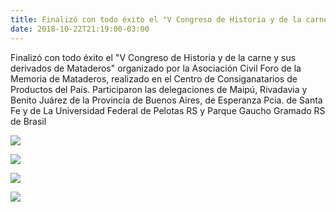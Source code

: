```yaml
---
title: Finalizó con todo éxito el "V Congreso de Historia y de la carne y sus derivados de Mataderos"
date: 2018-10-22T21:19:00-03:00
---
```


Finalizó con todo éxito el "V Congreso de Historia y de la carne y sus derivados de Mataderos" organizado por la Asociación Civil Foro de la Memoria de Mataderos, realizado en el Centro de Consiganatarios de Productos del País. Participaron las delegaciones de Maipú, Rivadavia y Benito Juárez de la Provincia de Buenos Aires, de Esperanza Pcia. de Santa Fe y de La Universidad Federal de Pelotas RS y Parque Gaucho Gramado RS de Brasil![![](https://blogger.googleusercontent.com/img/a/AVvXsEgPC4s-wsHC84rMYrZxTacA_uEgA0e6uHnH3BSRzcfRDl2JvhAkdk4geXVjI01CfzyvEFl_r2rbvJxEpBN_xmTy1L5et2dSMo92j0GTv_b7gDcN_XOSsQYQ_yGZXVWZTHSDOzwzSrNfje-QzGnhF1u_uHrITvP7YsMI7_LVfevbnUZ2tw2BXq60cF2Ttw=w312-h640)](https://blogger.googleusercontent.com/img/a/AVvXsEgPC4s-wsHC84rMYrZxTacA_uEgA0e6uHnH3BSRzcfRDl2JvhAkdk4geXVjI01CfzyvEFl_r2rbvJxEpBN_xmTy1L5et2dSMo92j0GTv_b7gDcN_XOSsQYQ_yGZXVWZTHSDOzwzSrNfje-QzGnhF1u_uHrITvP7YsMI7_LVfevbnUZ2tw2BXq60cF2Ttw=s1280)

[![](https://blogger.googleusercontent.com/img/a/AVvXsEh2GAq-7XGuUF6Y90c4HXlUInRHc53mETS3YsOxoNDHjre6h2xzQtcxoOoqFavziMOfZOJWms2po1-aYkBRWISst5wedcHx2r9OWYvjNRcVdIqFSnkU2_7eHSwDMZkAKzK_TftjlEuDxTTrkwD5fciCVsecDvpaPSawUp6LPtaV6vXbyrZ-Yq1F03oljw=w360-h640)](https://blogger.googleusercontent.com/img/a/AVvXsEh2GAq-7XGuUF6Y90c4HXlUInRHc53mETS3YsOxoNDHjre6h2xzQtcxoOoqFavziMOfZOJWms2po1-aYkBRWISst5wedcHx2r9OWYvjNRcVdIqFSnkU2_7eHSwDMZkAKzK_TftjlEuDxTTrkwD5fciCVsecDvpaPSawUp6LPtaV6vXbyrZ-Yq1F03oljw=s1040)

[![](https://blogger.googleusercontent.com/img/a/AVvXsEh4vHbByKygj0ZBjN_qS9MshKM50dqNnn1131onxCyLYhhZqi-Wupbp_JdHkazugy7NrJh3OM9ymMHhQ4dzB9kbfsljQPdV-86g65wkqzvU6VYmw6T-_pB4iBLLKKwVxag4suagx2Kh_Wl33V3cc5MJwCBuILXeoc8R85DktuqOelh7o0fUuy3jhK9Nog=w640-h480)](https://blogger.googleusercontent.com/img/a/AVvXsEh4vHbByKygj0ZBjN_qS9MshKM50dqNnn1131onxCyLYhhZqi-Wupbp_JdHkazugy7NrJh3OM9ymMHhQ4dzB9kbfsljQPdV-86g65wkqzvU6VYmw6T-_pB4iBLLKKwVxag4suagx2Kh_Wl33V3cc5MJwCBuILXeoc8R85DktuqOelh7o0fUuy3jhK9Nog=s1040)

[![](https://blogger.googleusercontent.com/img/a/AVvXsEiy3we8UXIYpKL_1bAkJ6Ao7tkE0kQm1rfLwb_iXr9wcvtbHA5fyNIglWdqGyfCDy-N8BKpKevmYJNQo16gv-PSdbbkaoNwRsGrq3jfV_5Zl0JEJK-ZKAFH9mrI2EZqB1cJudhJxLgZlTzbdnYfuJbePXztFQzZ_vfOP-Z9KEKqYJ-ZR_MdeHh35vI1Xw=w360-h640)](https://blogger.googleusercontent.com/img/a/AVvXsEiy3we8UXIYpKL_1bAkJ6Ao7tkE0kQm1rfLwb_iXr9wcvtbHA5fyNIglWdqGyfCDy-N8BKpKevmYJNQo16gv-PSdbbkaoNwRsGrq3jfV_5Zl0JEJK-ZKAFH9mrI2EZqB1cJudhJxLgZlTzbdnYfuJbePXztFQzZ_vfOP-Z9KEKqYJ-ZR_MdeHh35vI1Xw=s1280)

[![](https://blogger.googleusercontent.com/img/a/AVvXsEj68ZP0f3xUokJNWtGHXDyjsBvbwYQCRdrlXSddbrlk_A_0pHnPNNsDgfwyBN4OQMTngvVn_T5858uNCWd5wRISitR88ADoorz58--QTqwysgfmixWvGc3C2n1x-iTVUiqPw14jDMMKW2NP6vTf23Eyvr7eCmf-I_ouUpbjteX7f2TXTDCkGyKZZjqVUQ=w358-h640)](https://blogger.googleusercontent.com/img/a/AVvXsEj68ZP0f3xUokJNWtGHXDyjsBvbwYQCRdrlXSddbrlk_A_0pHnPNNsDgfwyBN4OQMTngvVn_T5858uNCWd5wRISitR88ADoorz58--QTqwysgfmixWvGc3C2n1x-iTVUiqPw14jDMMKW2NP6vTf23Eyvr7eCmf-I_ouUpbjteX7f2TXTDCkGyKZZjqVUQ=s1920)